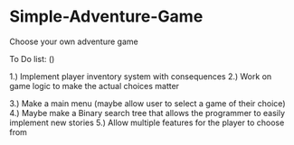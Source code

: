 # Simple-Adventure-Game
Choose your own adventure game


To Do list: ()

1.) Implement player inventory system with consequences
2.) Work on game logic to make the actual choices matter

3.) Make a main menu (maybe allow user to select a game of their choice)
4.) Maybe make a Binary search tree that allows the programmer to easily implement new stories
5.) Allow multiple features for the player to choose from
